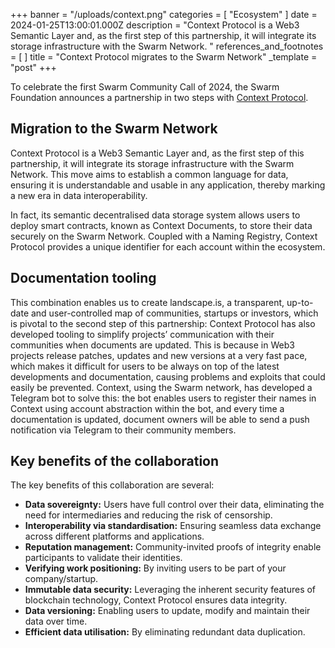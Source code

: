 +++
banner = "/uploads/context.png"
categories = [ "Ecosystem" ]
date = 2024-01-25T13:00:01.000Z
description = "Context Protocol is a Web3 Semantic Layer and, as the first step of this partnership, it will integrate its storage infrastructure with the Swarm Network. "
references_and_footnotes = [ ]
title = "Context Protocol migrates to the Swarm Network"
_template = "post"
+++



To celebrate the first Swarm Community Call of 2024, the Swarm Foundation announces a partnership in two steps with [Context Protocol](https://www.ctx.xyz/). 


## Migration to the Swarm Network

Context Protocol is a Web3 Semantic Layer and, as the first step of this partnership, it will integrate its storage infrastructure with the Swarm Network. This move aims to establish a common language for data, ensuring it is understandable and usable in any application, thereby marking a new era in data interoperability.

In fact, its semantic decentralised data storage system allows users to deploy smart contracts, known as Context Documents, to store their data securely on the Swarm Network. Coupled with a Naming Registry, Context Protocol provides a unique identifier for each account within the ecosystem. 


## Documentation tooling

This combination enables us to create landscape.is, a transparent, up-to-date and user-controlled map of communities, startups or investors, which is pivotal to the second step of this partnership: Context Protocol has also developed tooling to simplify projects’ communication with their communities when documents are updated. This is because in Web3 projects release patches, updates and new versions at a very fast pace, which makes it difficult for users to be always on top of the latest developments and documentation, causing problems and exploits that could easily be prevented. Context, using the Swarm network, has developed a Telegram bot to solve this: the bot enables users to register their names in Context using account abstraction within the bot, and every time a documentation is updated, document owners will be able to send a push notification via Telegram to their community members. 


## Key benefits of the collaboration

The key benefits of this collaboration are several: 
* **Data sovereignty:** Users have full control over their data, eliminating the need for intermediaries and reducing the risk of censorship.
* **Interoperability via standardisation:** Ensuring seamless data exchange across different platforms and applications.
* **Reputation management:** Community-invited proofs of integrity enable participants to validate their identities.
* **Verifying work positioning:** By inviting users to be part of your company/startup.
* **Immutable data security:** Leveraging the inherent security features of blockchain technology, Context Protocol ensures data integrity.
* **Data versioning:** Enabling users to update, modify and maintain their data over time.
* **Efficient data utilisation:** By eliminating redundant data duplication.